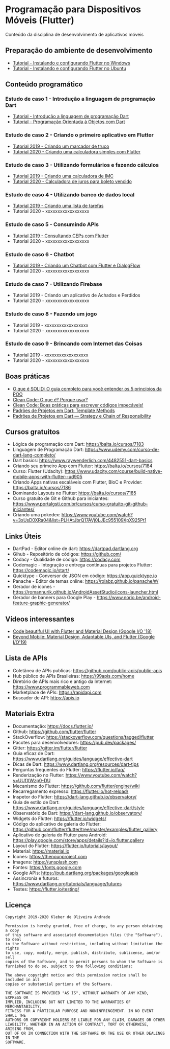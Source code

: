 # Programação para Dispositivos Móveis (Flutter)

Conteúdo da disciplina de desenvolvimento de aplicativos móveis

## Preparação do ambiente de desenvolvimento

*   [Tutorial - Instalando e configurando Flutter no Windows](http://bit.ly/2Kw4Q5j)
*   [Tutorial - Instalando e configurando Flutter no Ubuntu](http://bit.ly/2mHg3rm)

## Conteúdo programático

### Estudo de caso 1 - Introdução a linguagem de programação Dart

*   [Tutorial - Introdução a linguagem de programação Dart](http://bit.ly/2KlP5iz)
*   [Tutorial - Programação Orientada à Objetos com Dart](http://bit.ly/31n2ufY)

### Estudo de caso 2 - Criando o primeiro aplicativo em Flutter

*   [Tutorial 2019 - Criando um marcador de truco](http://bit.ly/2MDO6ww)
*   [Tutorial 2020 - Criando uma calculadora simples com Flutter](https://medium.com/@kleberandrade/desenvolvimento-de-uma-calculadora-simples-com-flutter-56106baae51)

### Estudo de caso 3 - Utilizando formulários e fazendo cálculos

*   [Tutorial 2019 - Criando uma calculadora de IMC](http://bit.ly/2Zry7Uh)
*   [Tutorial 2020 - Calculadora de juros para boleto vencido](https://medium.com/flutter-comunidade-br/desenvolvimento-de-uma-calculadora-de-juros-para-boletos-vencidos-44ab70fcf0cd)

### Estudo de caso 4 - Utilizando banco de dados local

*   [Tutorial 2019 - Criando uma lista de tarefas](http://bit.ly/2jXXU7Q)
*   Tutorial 2020 - xxxxxxxxxxxxxxxxxx

### Estudo de caso 5 - Consumindo APIs

*   [Tutorial 2019 - Consultando CEPs com Flutter](http://bit.ly/2kcGFQh)
*   Tutorial 2020 - xxxxxxxxxxxxxxxxxx

### Estudo de caso 6 - Chatbot

*   [Tutorial 2019 - Criando um Chatbot com Flutter e DialogFlow](http://bit.ly/2mDfTBB)
*   Tutorial 2020 - xxxxxxxxxxxxxxxxxx

### Estudo de caso 7 - Utilizando Firebase

*   Tutorial 2019 - Criando um aplicativo de Achados e Perdidos
*   Tutorial 2020 - xxxxxxxxxxxxxxxxxx

### Estudo de caso 8 - Fazendo um jogo

*   Tutorial 2019 - xxxxxxxxxxxxxxxxxx
*   Tutorial 2020 - xxxxxxxxxxxxxxxxxx

### Estudo de caso 9 - Brincando com Internet das Coisas

*   Tutorial 2019 - xxxxxxxxxxxxxxxxxx
*   Tutorial 2020 - xxxxxxxxxxxxxxxxxx

## Boas práticas

-   [O que é SOLID: O guia completo para você entender os 5 princípios da POO](https://medium.com/joaorobertopb/o-que-é-solid-o-guia-completo-para-você-entender-os-5-princípios-da-poo-2b937b3fc530)
-   [Clean Code: O que é? Porque usar?](https://medium.com/joaorobertopb/1-clean-code-o-que-é-porque-usar-1e4f9f4454c6)
-   [Clean Code: Boas práticas para escrever códigos impecáveis!](https://medium.com/joaorobertopb/2-clean-code-boas-práticas-para-escrever-códigos-impecáveis-361997b3c8b5)
-   [Padrões de Projetos em Dart: Template Methods](https://medium.com/flutterando/padrões-de-projetos-em-dart-template-methods-be6b23ceb6b4)
-   [Padrões de Projetos em Dart — Strategy e Chain of Responsibility](https://medium.com/flutterando/implementando-padrões-de-projetos-em-dart-parte-1-d604f6038460)

## Cursos gratuitos

-   Lógica de programação com Dart: https://balta.io/cursos/7183
-   Linguagem de Programação Dart: https://www.udemy.com/curso-de-dart-lang-completo/
-   Dart basics: https://www.raywenderlich.com/4482551-dart-basics
-   Criando seu primeiro App com Flutter: https://balta.io/cursos/7184
-   Curso: Flutter (Udacity): https://www.udacity.com/course/build-native-mobile-apps-with-flutter--ud905
-   Criando Apps nativas escaláveis com Flutter, BloC e Provider: https://balta.io/cursos/7186
-   Dominando Layouts no Flutter: https://balta.io/cursos/7185
-   Curso gratuito de Git e Github para iniciantes: https://www.portalgsti.com.br/cursos/curso-gratuito-git-github-iniciantes/
-   Criando uma pokedex: https://www.youtube.com/watch?v=3xUsD0XRa04&list=PLHAtJbrQ17AVj0LJEc955109XpX925Pt1

## Links Úteis

-   DartPad - Editor online de dart: https://dartpad.dartlang.org
-   Gihub - Repositório de códigos: https://github.com/
-   Codacy - Qualidade de código: https://codacy.com
-   Codemagic - Integração e entrega contínuas para projetos Flutter: https://codemagic.io/start/
-   Quicktype - Conversor de JSON em código: https://app.quicktype.io
-   Panache - Editor de temas online: https://rxlabz.github.io/panache/#/
-   Gerador de icones - https://romannurik.github.io/AndroidAssetStudio/icons-launcher.html
-   Gerador de banners para Google Play - https://www.norio.be/android-feature-graphic-generator/

## Vídeos interessantes

-   [Code beautiful UI with Flutter and Material Design (Google I/O '18)](https://www.youtube.com/watch?v=hA0hrpR-o8U)
-   [Beyond Mobile: Material Design, Adaptable UIs, and Flutter (Google I/O'19)](https://www.youtube.com/watch?v=YSULAJf6R6M)

## Lista de APIs
-   Coletânea de APIs publicas: https://github.com/public-apis/public-apis
-   Hub público de APIs Brasileiras: https://99apis.com/home
-   Diretório de APIs mais rico e antigo da Internet: https://www.programmableweb.com
-   Marketplace de APIs: https://rapidapi.com
-   Buscador de API: https://apis.io

## Materiais Extra

-   Documentação: https://docs.flutter.io/
-   Github: https://github.com/flutter/flutter
-   StackOverflow: https://stackoverflow.com/questions/tagged/flutter
-   Pacotes para desenvolvedores: https://pub.dev/packages/
-   Gitter: https://gitter.im/flutter/flutter
-   Guia eficaz de Dart: https://www.dartlang.org/guides/language/effective-dart
-   Dicas de Dart: https://www.dartlang.org/resources/dart-tips
-   Perguntas frequentes do Flutter: https://flutter.io/faq/
-   Renderização no Flutter: https://www.youtube.com/watch?v=UUfXWzp0-DU
-   Mecanismo do Flutter: https://github.com/flutter/engine/wiki
-   Recarregamento expresso: https://flutter.io/hot-reload/
-   Inspetor do Flutter: https://dart-lang.github.io/observatory/
-   Guia de estilo de Dart: https://www.dartlang.org/guides/language/effective-dart/style
-   Observatório de Dart: https://dart-lang.github.io/observatory/
-   Widgets do Flutter: https://flutter.io/widgets/
-   Código do aplicativo de galeria do Flutter: https://github.com/flutter/flutter/tree/master/examples/flutter_gallery
-   Aplicativo de galeria do Flutter para Android: https://play.google.com/store/apps/details?id=io.flutter.gallery
-   Layout do Flutter: https://flutter.io/tutorials/layout/
-   Material: https://material.io
-   Ícones: https://thenounproject.com
-   Imagens: https://unsplash.com
-   Fontes: https://fonts.google.com
-   Google APIs: https://pub.dartlang.org/packages/googleapis
-   Assincronia e futuros: https://www.dartlang.org/tutorials/language/futures
-   Testes: https://flutter.io/testing/

## Licença

    Copyright 2019-2020 Kleber de Oliveira Andrade
    
    Permission is hereby granted, free of charge, to any person obtaining a copy
    of this software and associated documentation files (the "Software"), to deal
    in the Software without restriction, including without limitation the rights
    to use, copy, modify, merge, publish, distribute, sublicense, and/or sell
    copies of the Software, and to permit persons to whom the Software is
    furnished to do so, subject to the following conditions:
    
    The above copyright notice and this permission notice shall be included in all
    copies or substantial portions of the Software.
    
    THE SOFTWARE IS PROVIDED "AS IS", WITHOUT WARRANTY OF ANY KIND, EXPRESS OR
    IMPLIED, INCLUDING BUT NOT LIMITED TO THE WARRANTIES OF MERCHANTABILITY,
    FITNESS FOR A PARTICULAR PURPOSE AND NONINFRINGEMENT. IN NO EVENT SHALL THE
    AUTHORS OR COPYRIGHT HOLDERS BE LIABLE FOR ANY CLAIM, DAMAGES OR OTHER
    LIABILITY, WHETHER IN AN ACTION OF CONTRACT, TORT OR OTHERWISE, ARISING FROM,
    OUT OF OR IN CONNECTION WITH THE SOFTWARE OR THE USE OR OTHER DEALINGS IN THE
    SOFTWARE.

